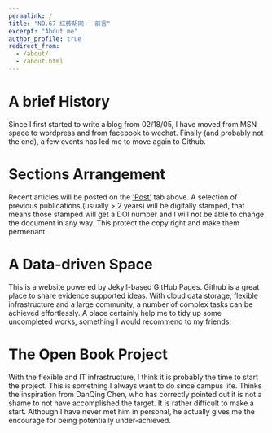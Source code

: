 ```yaml
---
permalink: /
title: "NO.67 红砖胡同 - 前言"
excerpt: "About me"
author_profile: true
redirect_from: 
  - /about/
  - /about.html
---
```


A brief History
======
Since I first started to write a blog from 02/18/05, I have moved from MSN space to wordpress and from facebook to wechat. Finally (and probably not the end), a few events has led me to move again to Github. 


Sections Arrangement
======
Recent articles will be posted on the ['Post'](/year-archive/) tab above. A selection of previous publications (usually > 2 years) will be digitally stamped, that means those stamped will get a DOI number and I will not be able to change the document in any way. This protect the copy right and make them permenant. 


A Data-driven Space 
======
This is a website powered by Jekyll-based GitHub Pages. Github is a great place to share evidence supported ideas. With cloud data storage, flexible infrastructure and a large community, a number of complex tasks can be achieved effortlessly. A place certainly help me to tidy up some uncompleted works, something I would recommend to my friends.


The Open Book Project
======
With the flexible and IT infrastructure, I think it is probably the time to start the project. This is something I always want to do since campus life. Thinks the inspiration from DanQing Chen, who has correctly pointed out it is not a shame to not have accomplished
the target. It is rather difficult to make a start. Although I have never met him in personal, he actually gives me the encourage for being potentially under-achieved. 

